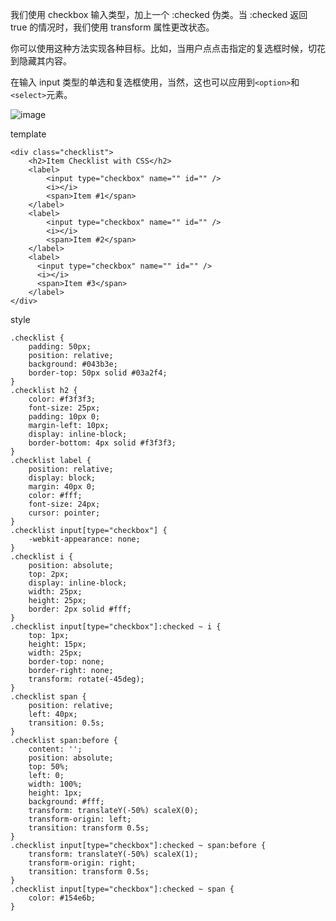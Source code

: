 我们使用 checkbox 输入类型，加上一个 :checked 伪类。当 :checked 返回 true 的情况时，我们使用 transform 属性更改状态。

你可以使用这种方法实现各种目标。比如，当用户点点击指定的复选框时候，切花到隐藏其内容。

在输入 input 类型的单选和复选框使用，当然，这也可以应用到`<option>`和`<select>`元素。

![image](https://user-images.githubusercontent.com/20221918/165668004-b9b7aeb8-f917-485d-9849-0163fd441781.png)


template
    
    <div class="checklist">
        <h2>Item Checklist with CSS</h2>
        <label>
            <input type="checkbox" name="" id="" />
            <i></i>
            <span>Item #1</span>
        </label>
        <label>
            <input type="checkbox" name="" id="" />
            <i></i>
            <span>Item #2</span>
        </label>
        <label>
          <input type="checkbox" name="" id="" />
          <i></i>
          <span>Item #3</span>
        </label>
    </div>
    
style
    
    .checklist {
        padding: 50px;
        position: relative;
        background: #043b3e;
        border-top: 50px solid #03a2f4;
    }
    .checklist h2 {
        color: #f3f3f3;
        font-size: 25px;
        padding: 10px 0;
        margin-left: 10px;
        display: inline-block;
        border-bottom: 4px solid #f3f3f3;
    }
    .checklist label {
        position: relative;
        display: block;
        margin: 40px 0;
        color: #fff;
        font-size: 24px;
        cursor: pointer;
    }
    .checklist input[type="checkbox"] {
        -webkit-appearance: none;
    }
    .checklist i {
        position: absolute;
        top: 2px;
        display: inline-block;
        width: 25px;
        height: 25px;
        border: 2px solid #fff;
    }
    .checklist input[type="checkbox"]:checked ~ i {
        top: 1px;
        height: 15px;
        width: 25px;
        border-top: none;
        border-right: none;
        transform: rotate(-45deg);
    }
    .checklist span {
        position: relative;
        left: 40px;
        transition: 0.5s;
    }
    .checklist span:before {
        content: '';
        position: absolute;
        top: 50%;
        left: 0;
        width: 100%;
        height: 1px;
        background: #fff;
        transform: translateY(-50%) scaleX(0);
        transform-origin: left;
        transition: transform 0.5s;
    }
    .checklist input[type="checkbox"]:checked ~ span:before {
        transform: translateY(-50%) scaleX(1);
        transform-origin: right;
        transition: transform 0.5s;
    }
    .checklist input[type="checkbox"]:checked ~ span {
        color: #154e6b;
    }
    
